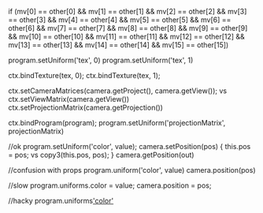 if (mv[0]  == other[0] &&
mv[1]  == other[1] &&
mv[2]  == other[2] &&
mv[3]  == other[3] &&
mv[4]  == other[4] &&
mv[5]  == other[5] &&
mv[6]  == other[6] &&
mv[7]  == other[7] &&
mv[8]  == other[8] &&
mv[9]  == other[9] &&
mv[10] == other[10] &&
mv[11] == other[11] &&
mv[12] == other[12] &&
mv[13] == other[13] &&
mv[14] == other[14] &&
mv[15] == other[15])



program.setUniform('tex', 0)
program.setUniform('tex', 1)

ctx.bindTexture(tex, 0);
ctx.bindTexture(tex, 1);

ctx.setCameraMatrices(camera.getProject(), camera.getView());
vs
ctx.setViewMatrix(camera.getView())
ctx.setProjectionMatrix(camera.getProjection())

ctx.bindProgram(program);
program.setUniform('projectionMatrix', projectionMatrix)


//ok
program.setUniform('color', value);
camera.setPosition(pos) {
  this.pos = pos;
  vs
  copy3(this.pos, pos);
}
camera.getPosition(out)

//confusion with props
program.uniform('color', value)
camera.position(pos)

//slow
program.uniforms.color = value;
camera.position = pos;

//hacky
program.uniforms['color'](value)

